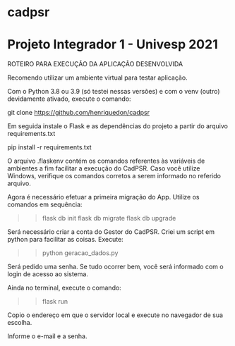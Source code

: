 # cadpsr
# Projeto Integrador 1 - Univesp 2021

ROTEIRO PARA EXECUÇÃO DA APLICAÇÃO DESENVOLVIDA

Recomendo utilizar um ambiente virtual para testar aplicação.

Com o Python 3.8 ou 3.9 (só testei nessas versões) e com o venv (outro) devidamente ativado, execute o comando:

git clone https://github.com/henriquedon/cadpsr

Em seguida instale o Flask e as dependências do projeto a partir do arquivo requirements.txt

pip install -r requirements.txt

O arquivo .flaskenv contém os comandos referentes às variáveis de ambientes a fim facilitar a execução do CadPSR. Caso você utilize Windows,
verifique os comandos corretos a serem informado no referido arquivo.

Agora é necessário efetuar a primeira migração do App. Utilize os comandos em sequência:

>> flask db init
>> flask db migrate
>> flask db upgrade

Será necessário criar a conta do Gestor do CadPSR. Criei um script em python para facilitar as coisas. Execute:

>> python geracao_dados.py

Será pedido uma senha.
Se tudo ocorrer bem, você será informado com o login de acesso ao sistema.

Ainda no terminal, execute o comando:

>> flask run

Copio o endereço em que o servidor local e execute no navegador de sua escolha.

Informe o e-mail e a senha.


